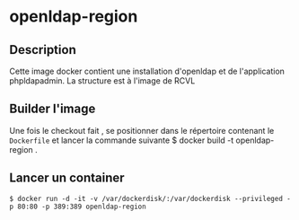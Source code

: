 # openldap-region #
## Description ##
Cette image docker contient une installation d'openldap et de l'application phpldapadmin. La structure est à l'image de RCVL

## Builder l'image ##
Une fois le checkout fait , se positionner dans le répertoire contenant le `Dockerfile` et lancer la commande suivante
	$ docker build -t openldap-region .

## Lancer un container ##
	$ docker run -d -it -v /var/dockerdisk/:/var/dockerdisk --privileged -p 80:80 -p 389:389 openldap-region
